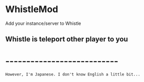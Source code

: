 # WhistleMod
Add your instance/server to Whistle

## Whistle is teleport other player to you

# ---------------------------
`However, I'm Japanese. I don't know English a little bit...`

